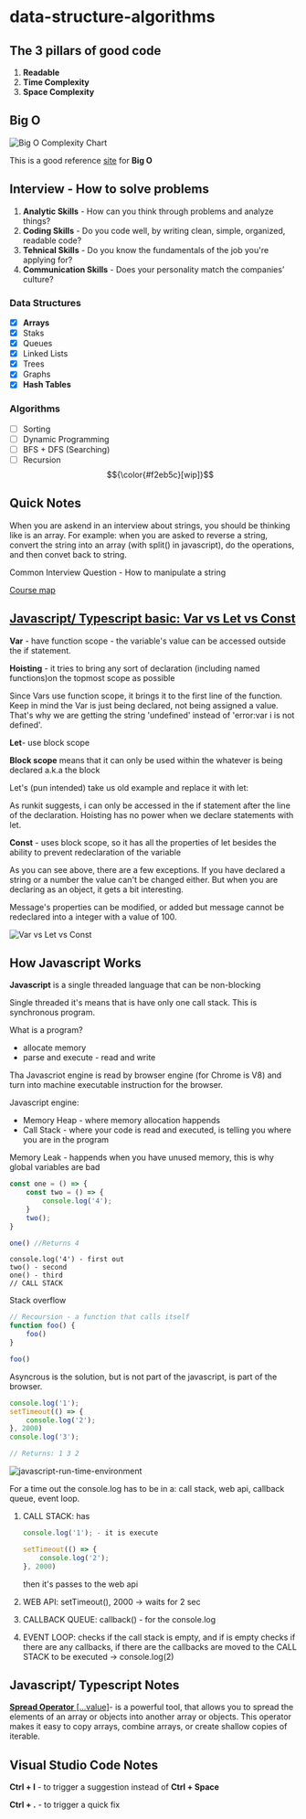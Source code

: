 # data-structure-algorithms

## The 3 pillars of good code

1. **Readable**
2. **Time Complexity**
3. **Space Complexity**

## Big O

![Big O Complexity Chart](./resources/big-o-complexity-chart.png)

This is a good reference [site](https://www.bigocheatsheet.com/) for **Big O**

## Interview - How to solve problems

1. **Analytic Skills** - How can you think through problems and analyze things?
2. **Coding Skills** - Do you code well, by writing clean, simple, organized, readable code?
3. **Tehnical Skills** - Do you know the fundamentals of the job you're applying for?
4. **Communication Skills** - Does your personality match the companies’ culture?

### Data Structures

- [x] **Arrays**
- [x] Staks
- [x] Queues
- [x] Linked Lists
- [x] Trees
- [x] Graphs
- [x] **Hash Tables**

### Algorithms

- [ ] Sorting
- [ ] Dynamic Programming
- [ ] BFS + DFS (Searching)
- [ ] Recursion $${\color{#f2eb5c}[wip]}$$
  
## Quick Notes

When you are askend in an interview about strings, you should be thinking like is an array. For example: when you are asked to reverse a string, convert the string into an array (with split() in javascript), do the operations, and then convet back to string.

Common Interview Question - How to manipulate a string

[Course map](https://coggle.it/diagram/W5E5tqYlrXvFJPsq/t/master-the-interview-click-here-for-course-link)

## [Javascript/ Typescript basic: Var vs Let vs Const](https://dev.to/sethusenthil/var-vs-let-vs-const-1cgc)

**Var** - have function scope - the variable's value can be accessed outside the if statement.

**Hoisting** - it tries to bring any sort of declaration (including named functions)on the topmost scope as possible

Since Vars use function scope, it brings it to the first line of the function. Keep in mind the Var is just being declared, not being assigned a value. That's why we are getting the string 'undefined' instead of 'error:var i is not defined'.

**Let**- use block scope

**Block scope** means that it can only be used within the whatever is being declared a.k.a the block

Let's (pun intended) take us old example and replace it with let:

As runkit suggests, i can only be accessed in the if statement after the line of the declaration. Hoisting has no power when we declare statements with let.

**Const** - uses block scope, so it has all the properties of let besides the ability to prevent redeclaration of the variable

As you can see above, there are a few exceptions. If you have declared a string or a number the value can't be changed either. But when you are declaring as an object, it gets a bit interesting.

Message's properties can be modified, or added but message cannot be redeclared into a integer with a value of 100.

![Var vs Let vs Const](./resources//var-let-const.png)

## How Javascript Works

**Javascript** is a single threaded language that can be non-blocking

Single threaded it's means that is have only one call stack. This is synchronous program.

What is a program?

- allocate memory
- parse and execute - read and write

Tha Javascriot engine is read by browser engine (for Chrome is V8) and turn into machine executable instruction for the browser.

Javascript engine:

- Memory Heap - where memory allocation happends
- Call Stack - where your code is read and executed, is telling you where you are in the program

Memory Leak - happends when you have unused memory, this is why global variables are bad

```javascript
const one = () => {
    const two = () => {
        console.log('4');
    }
    two();
}

one() //Returns 4
```

```text
console.log('4') - first out
two() - second
one() - third
// CALL STACK
```

Stack overflow

```javascript
// Recoursion - a function that calls itself
function foo() {
    foo()
}

foo()
```

Asyncrous is the solution, but is not part of the javascript, is part of the browser.

```javascript
console.log('1');
setTimeout(() => {
    console.log('2');
}, 2000)
console.log('3');

// Returns: 1 3 2
```

![javascript-run-time-environment](./resources//javascript-run-time-environment.png)

For a time out the console.log has to be in a: call stack, web api, callback queue, event loop.

1. CALL STACK: has

    ```javascript
    console.log('1'); - it is execute

    setTimeout(() => {
        console.log('2');
    }, 2000)
    ```

    then it's passes to the web api
2. WEB API: setTimeout(), 2000 -> waits for 2 sec
3. CALLBACK QUEUE: callback() - for the console.log
4. EVENT LOOP: checks if the call stack is empty, and if is empty checks if there are any callbacks, if there are the callbacks are moved to the CALL STACK to be executed -> console.log(2)

## Javascript/ Typescript Notes

[**Spread Operator** [...value]](https://www.geeksforgeeks.org/how-to-use-spread-operator-in-typescript/)- is a powerful tool, that allows you to spread the elements of an array or objects into another array or objects. This operator makes it easy to copy arrays, combine arrays, or create shallow copies of iterable.

## Visual Studio Code Notes

**Ctrl + I** - to trigger a suggestion instead of **Ctrl + Space**

**Ctrl + .** - to trigger a quick fix
